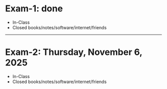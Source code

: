 # Exam-1: done

* In-Class
* Closed books/notes/software/internet/friends

----------

# Exam-2: Thursday, November 6, 2025

* In-Class
* Closed books/notes/software/internet/friends
